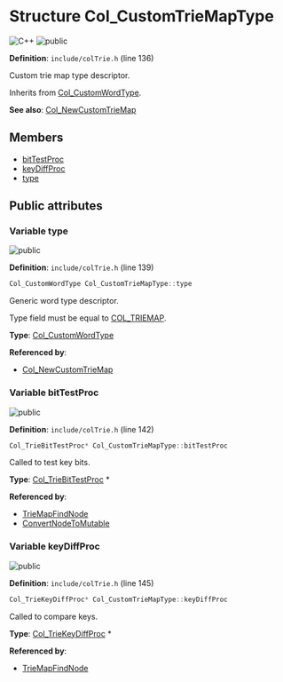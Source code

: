 <a id="struct_col___custom_trie_map_type"></a>
# Structure Col\_CustomTrieMapType

![][C++]
![][public]

**Definition**: `include/colTrie.h` (line 136)

Custom trie map type descriptor.

Inherits from [Col\_CustomWordType](struct_col___custom_word_type.md#struct_col___custom_word_type).







**See also**: [Col\_NewCustomTrieMap](col_trie_8h.md#group__customtriemap__words_1ga18de761037e23e723d8d62aef7d6246c)

## Members

* [bitTestProc](struct_col___custom_trie_map_type.md#struct_col___custom_trie_map_type_1a6a4b77d4f98512af17e9a2017fdabd40)
* [keyDiffProc](struct_col___custom_trie_map_type.md#struct_col___custom_trie_map_type_1a9938752c43cc037848a4f3b62542bb08)
* [type](struct_col___custom_trie_map_type.md#struct_col___custom_trie_map_type_1a5840c121ff181e25d59fb5ebccc5a03a)

## Public attributes

<a id="struct_col___custom_trie_map_type_1a5840c121ff181e25d59fb5ebccc5a03a"></a>
### Variable type

![][public]

**Definition**: `include/colTrie.h` (line 139)

```cpp
Col_CustomWordType Col_CustomTrieMapType::type
```

Generic word type descriptor.

Type field must be equal to [COL\_TRIEMAP](col_word_8h.md#group__words_1ga7922babbc856f5670805da2267d72ff0).



**Type**: [Col\_CustomWordType](struct_col___custom_word_type.md#struct_col___custom_word_type)

**Referenced by**:

* [Col\_NewCustomTrieMap](col_trie_8h.md#group__customtriemap__words_1ga18de761037e23e723d8d62aef7d6246c)

<a id="struct_col___custom_trie_map_type_1a6a4b77d4f98512af17e9a2017fdabd40"></a>
### Variable bitTestProc

![][public]

**Definition**: `include/colTrie.h` (line 142)

```cpp
Col_TrieBitTestProc* Col_CustomTrieMapType::bitTestProc
```

Called to test key bits.





**Type**: [Col\_TrieBitTestProc](col_trie_8h.md#group__customtriemap__words_1gac7ba97b901a90c7f2532fb233d01a883) *

**Referenced by**:

* [TrieMapFindNode](col_trie_8c.md#group__triemap__words_1ga732e679f3f44f4d0df06a1861a48846c)
* [ConvertNodeToMutable](col_trie_8c.md#group__triemap__words_1ga875d493095b92897563a377cf810aaa2)

<a id="struct_col___custom_trie_map_type_1a9938752c43cc037848a4f3b62542bb08"></a>
### Variable keyDiffProc

![][public]

**Definition**: `include/colTrie.h` (line 145)

```cpp
Col_TrieKeyDiffProc* Col_CustomTrieMapType::keyDiffProc
```

Called to compare keys.





**Type**: [Col\_TrieKeyDiffProc](col_trie_8h.md#group__customtriemap__words_1ga2277ebb3a3d4bee177de042ad194198d) *

**Referenced by**:

* [TrieMapFindNode](col_trie_8c.md#group__triemap__words_1ga732e679f3f44f4d0df06a1861a48846c)

[public]: https://img.shields.io/badge/-public-brightgreen (public)
[C++]: https://img.shields.io/badge/language-C%2B%2B-blue (C++)
[private]: https://img.shields.io/badge/-private-red (private)